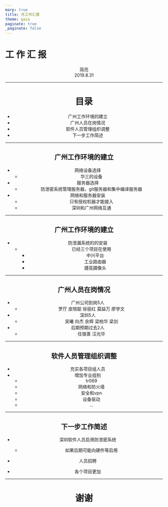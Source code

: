 ```yaml
---
marp: true
title: 月工作汇报
theme: gaia
paginate: true
_paginate: false
---
```



# <!-- fit --> 工  作  汇  报

<center>简亮</>
<center>2019.8.31</>

---

# 目录


- 广州工作环境的建立
- 广州人员在岗情况
- 软件人员管理组织调整
- 下一步工作简述

-----

## 广州工作环境的建立


- 网络设备选择
  - 华三的设备
- 服务器选择
  - 防泄密系统管理服务器，git服务器和集中编译服务器
- 网络和服务器安装
  - 只有授权机器才能接入
  - 深圳和广州网络互通


---

## 广州工作环境的建立

- 防泄漏系统的的安装
  - 已经三个项目在使用
    - 中兴平台
    - 工业路由器
    - 捷高摄像头

---

## 广州人员在岗情况

- 广州公司到岗5人
  - 罗厅 皮晓聪 徐丽红 莫益万 廖学文
- 深圳5人
  - 吴曦 向杰 余辉 梁柏华 梁剑
- 后期预期过去2人
  - 任银善 汪光华

---

## 软件人员管理组织调整

- 充实各项目组人员
- 增加专业组别
  - tr069
  - 网络和防火墙
  - 安全和vpn
  - 设备驱动
  - ...

---


## 下一步工作简述

- 深圳软件人员启用防泄密系统
  - 如果后期可能向硬件等启用
  
- 人员招聘
- 各个项目更加

---

# <!-- fit --> 谢谢